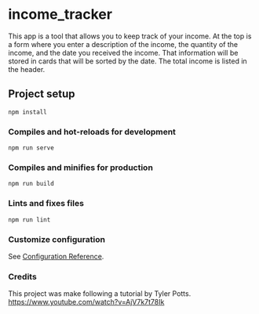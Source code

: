 # income_tracker

This app is a tool that allows you to keep track of your income. At the top is a form where you enter a description of the income, the quantity of the income, and the date you received the income. That information will be stored in cards that will be sorted by the date. The total income is listed in the header.

## Project setup
```
npm install
```

### Compiles and hot-reloads for development
```
npm run serve
```

### Compiles and minifies for production
```
npm run build
```

### Lints and fixes files
```
npm run lint
```

### Customize configuration
See [Configuration Reference](https://cli.vuejs.org/config/).

### Credits
This project was make following a tutorial by Tyler Potts. https://www.youtube.com/watch?v=AjV7k7t78Ik 
